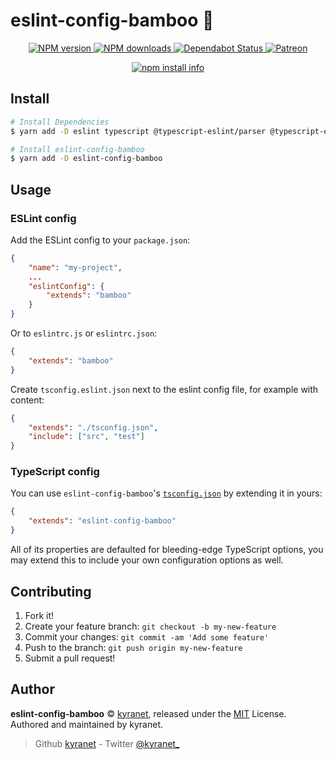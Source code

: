 # eslint-config-bamboo 🎋

<div align="center">
	<p>
		<a href="https://www.npmjs.com/package/eslint-config-bamboo">
			<img src="https://img.shields.io/npm/v/eslint-config-bamboo.svg?maxAge=3600" alt="NPM version" />
		</a>
		<a href="https://www.npmjs.com/package/eslint-config-bamboo">
			<img src="https://img.shields.io/npm/dt/eslint-config-bamboo.svg?maxAge=3600" alt="NPM downloads" />
		</a>
		<a href="https://dependabot.com">
			<img src="https://api.dependabot.com/badges/status?host=github&repo=kyranet/eslint-config-bamboo" alt="Dependabot Status">
		</a>
		<a href="https://donate.skyra.pw/patreon">
			<img src="https://img.shields.io/badge/donate-patreon-F96854.svg" alt="Patreon" />
		</a>
	</p>
	<p>
		<a href="https://nodei.co/npm/eslint-config-bamboo/"><img src="https://nodei.co/npm/eslint-config-bamboo.png?downloads=true&stars=true" alt="npm install info" /></a>
	</p>
</div>

## Install

```bash
# Install Dependencies
$ yarn add -D eslint typescript @typescript-eslint/parser @typescript-eslint/eslint-plugin

# Install eslint-config-bamboo
$ yarn add -D eslint-config-bamboo
```

## Usage

### ESLint config

Add the ESLint config to your `package.json`:

```json
{
	"name": "my-project",
	...
	"eslintConfig": {
		"extends": "bamboo"
	}
}
```

Or to `eslintrc.js` or `eslintrc.json`:

```json
{
	"extends": "bamboo"
}
```

Create `tsconfig.eslint.json` next to the eslint config file, for example with content:

```json
{
	"extends": "./tsconfig.json",
	"include": ["src", "test"]
}
```

### TypeScript config

You can use `eslint-config-bamboo`'s
[`tsconfig.json`](/tsconfig.json) by extending it in yours:

```json
{
	"extends": "eslint-config-bamboo"
}
```

All of its properties are defaulted for bleeding-edge TypeScript options, you may extend this to include your own
configuration options as well.

## Contributing

1. Fork it!
1. Create your feature branch: `git checkout -b my-new-feature`
1. Commit your changes: `git commit -am 'Add some feature'`
1. Push to the branch: `git push origin my-new-feature`
1. Submit a pull request!

## Author

**eslint-config-bamboo** © [kyranet](https://github.com/kyranet), released under the
[MIT](/LICENSE.md) License.
Authored and maintained by kyranet.

> Github [kyranet](https://github.com/kyranet) - Twitter [@kyranet_](https://twitter.com/kyranet_)

